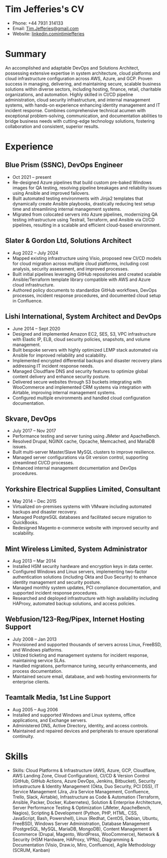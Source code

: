 # Tim Jefferies's CV

- Phone: +44 7931 314133
- Email: [Tim.Jefferies@gmail.com](mailto:Tim.Jefferies@gmail.com)
- Website: [linkedin.comintimjefferies](https://linkedin.com/in/timjefferies)


# Summary

An accomplished and adaptable DevOps and Solutions Architect, possessing extensive expertise in system architecture, cloud platforms and cloud infrastructure configuration across AWS, Azure, and GCP. Proven success in managing, delivering, and maintaining secure, scalable business solutions within diverse sectors, including hosting, finance, retail, charitable organizations, and automation. Highly skilled in CI/CD pipeline administration, cloud security infrastructure, and internal management systems, with hands-on experience enhancing identity management and IT incident response. Combines comprehensive technical acumen with exceptional problem-solving, communication, and documentation abilities to bridge business needs with cutting-edge technology solutions, fostering collaboration and consistent, superior results.

# Experience

## Blue Prism (SSNC), DevOps Engineer

- Oct 2021 – present
- Re-designed Azure pipelines that build custom pre-baked Windows images for QA testing, resolving pipeline breakages and reliability issues using Ansible and improved failovers.
- Built automated testing environments with Jinja2 templates that dynamically create Ansible playbooks, drastically reducing test setup time and streamlining internal management systems.
- Migrated from colocated servers into Azure pipelines, modernizing QA testing infrastructure using Testrail, Terraform, and Ansible via CI/CD pipelines, resulting in a scalable and efficient cloud-based environment.

## Slater & Gordon Ltd, Solutions Architect

- Aug 2022 – July 2024
- Mapped existing infrastructure using Visio, proposed new CI/CD models for cloud migration across multiple cloud platforms, including cost analysis, security assessment, and improved processes.
- Built initial pipelines leveraging GitHub repositories and created scalable Ansible/Terraform template library compatible with AWS and Azure cloud infrastructure.
- Authored policy documents to standardize GitHub workflows, DevOps processes, incident response procedures, and documented cloud setup in Confluence.

## Lishi International, System Architect and DevOps

- June 2014 – Sept 2020
- Designed and implemented Amazon EC2, SES, S3, VPC infrastructure with Elastic IP, ELB, cloud security policies, snapshots, and volume management.
- Built bespoke servers with highly optimized LEMP stack automated via Ansible for improved reliability and scalability.
- Implemented encrypted differential backups and disaster recovery plans addressing IT incident response needs.
- Managed Cloudflare DNS and security features to optimize global content delivery and enhance security posture.
- Delivered secure websites through S3 buckets integrating with WooCommerce and implemented CRM systems via integration with Airtable, improving internal management systems.
- Configured multiple environments and handled cloud configuration documentation.

## Skvare, DevOps

- July 2017 – Nov 2017
- Performance testing and server tuning using JMeter and ApacheBench.
- Resolved Drupal, NGINX cache, Opcache, Memcached, and MariaDB issues.
- Built multi-server Master/Slave MySQL clusters to improve resilience.
- Managed server configurations via Git version control, supporting streamlined CI/CD processes.
- Enhanced internal management documentation and DevOps procedures.

## Yorkshire Electrical Supplies Limited, Consultant

- May 2014 – Dec 2015
- Virtualized on-premises systems with VMware including automated backups and disaster recovery.
- Managed PostgreSQL databases and facilitated secure migration to QuickBooks.
- Redesigned Magento e-commerce website with improved security and scalability.

## Mint Wireless Limited, System Administrator

- Aug 2013 – Mar 2014
- Installed HSM security hardware and encryption keys in data center.
- Configured Windows and Linux servers, implementing two-factor authentication solutions (including Okta and Duo Security) to enhance identity management and security posture.
- Managed monthly system updates, PCI compliance documentation, and supported incident response procedures.
- Researched and deployed infrastructure with high availability including HAProxy, automated backup solutions, and access policies.

## Webfusion/123-Reg/Pipex, Internet Hosting Support

- July 2008 – Jan 2013
- Provisioned and supported thousands of servers across Linux, FreeBSD, and Windows platforms.
- Utilized ticketing and management systems for incident response, maintaining service SLAs.
- Handled migrations, performance tuning, security enhancements, and process documentation.
- Maintained secure email, database, and web hosting environments for enterprise clients.

## Teamtalk Media, 1st Line Support

- Aug 2005 – Aug 2006
- Installed and supported Windows and Linux systems, office applications, and Exchange servers.
- Administered DNS, Active Directory, identity, and access controls.
- Maintained and repaired devices and peripherals to ensure operational continuity.

# Skills

- Skills: Cloud Platforms & Infrastructure (AWS, Azure, GCP, Cloudflare, AWS Landing Zone, Cloud Configuration), CI/CD & Version Control (GitHub, GitHub Actions, Azure DevOps, Jenkins, Bitbucket), Security Infrastructure & Identity Management (Okta, Duo Security, PCI DSS), IT Service Management (Jira, Jira Service Management, Confluence, Trello, Slack, Airtable), Infrastructure as Code & Automation (Terraform, Ansible, Packer, Docker, Kubernetes), Solution & Enterprise Architecture, Server Performance Testing & Optimization (JMeter, ApacheBench, Nagios), Scripting & Development (Python, PHP, HTML, CSS, JavaScript, Bash, Powershell), Linux (Redhat, CentOS, Debian, Ubuntu, FreeBSD), Windows Server Administration, Database Management (PostgreSQL, MySQL, MariaDB, MongoDB), Content Management & Ecommerce (Drupal, Magento, WordPress, WooCommerce), Network & Security (HSM Hardware, HAProxy, VPNs), Diagramming & Documentation (Visio, Draw.io, Miro, Confluence), Agile Methodology (SCRUM, Kanban)
